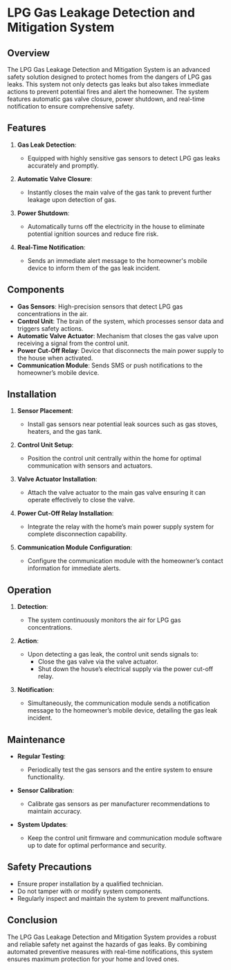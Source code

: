 # LPG Gas Leakage Detection and Mitigation System

## Overview

The LPG Gas Leakage Detection and Mitigation System is an advanced safety solution designed to protect homes from the dangers of LPG gas leaks. This system not only detects gas leaks but also takes immediate actions to prevent potential fires and alert the homeowner. The system features automatic gas valve closure, power shutdown, and real-time notification to ensure comprehensive safety.

## Features

1. **Gas Leak Detection**:
   - Equipped with highly sensitive gas sensors to detect LPG gas leaks accurately and promptly.
   
2. **Automatic Valve Closure**:
   - Instantly closes the main valve of the gas tank to prevent further leakage upon detection of gas.

3. **Power Shutdown**:
   - Automatically turns off the electricity in the house to eliminate potential ignition sources and reduce fire risk.

4. **Real-Time Notification**:
   - Sends an immediate alert message to the homeowner's mobile device to inform them of the gas leak incident.

## Components

- **Gas Sensors**: High-precision sensors that detect LPG gas concentrations in the air.
- **Control Unit**: The brain of the system, which processes sensor data and triggers safety actions.
- **Automatic Valve Actuator**: Mechanism that closes the gas valve upon receiving a signal from the control unit.
- **Power Cut-Off Relay**: Device that disconnects the main power supply to the house when activated.
- **Communication Module**: Sends SMS or push notifications to the homeowner’s mobile device.

## Installation

1. **Sensor Placement**:
   - Install gas sensors near potential leak sources such as gas stoves, heaters, and the gas tank.

2. **Control Unit Setup**:
   - Position the control unit centrally within the home for optimal communication with sensors and actuators.

3. **Valve Actuator Installation**:
   - Attach the valve actuator to the main gas valve ensuring it can operate effectively to close the valve.

4. **Power Cut-Off Relay Installation**:
   - Integrate the relay with the home’s main power supply system for complete disconnection capability.

5. **Communication Module Configuration**:
   - Configure the communication module with the homeowner’s contact information for immediate alerts.

## Operation

1. **Detection**:
   - The system continuously monitors the air for LPG gas concentrations.
   
2. **Action**:
   - Upon detecting a gas leak, the control unit sends signals to:
     - Close the gas valve via the valve actuator.
     - Shut down the house’s electrical supply via the power cut-off relay.
   
3. **Notification**:
   - Simultaneously, the communication module sends a notification message to the homeowner’s mobile device, detailing the gas leak incident.

## Maintenance

- **Regular Testing**:
  - Periodically test the gas sensors and the entire system to ensure functionality.
  
- **Sensor Calibration**:
  - Calibrate gas sensors as per manufacturer recommendations to maintain accuracy.

- **System Updates**:
  - Keep the control unit firmware and communication module software up to date for optimal performance and security.

## Safety Precautions

- Ensure proper installation by a qualified technician.
- Do not tamper with or modify system components.
- Regularly inspect and maintain the system to prevent malfunctions.

## Conclusion

The LPG Gas Leakage Detection and Mitigation System provides a robust and reliable safety net against the hazards of gas leaks. By combining automated preventive measures with real-time notifications, this system ensures maximum protection for your home and loved ones.
